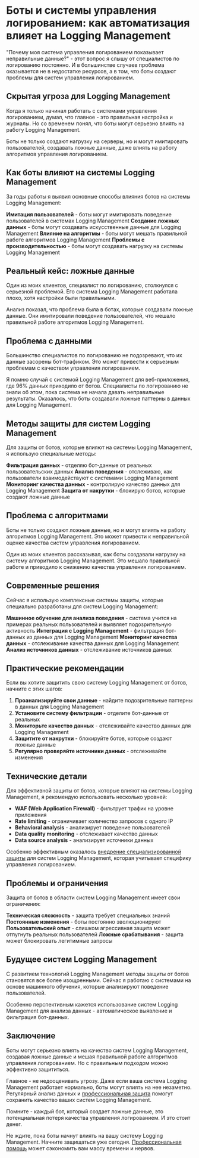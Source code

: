 ﻿# Боты и системы управления логированием: как автоматизация влияет на Logging Management

"Почему моя система управления логированием показывает неправильные данные?" - этот вопрос я слышу от специалистов по логированию постоянно. И в большинстве случаев проблема оказывается не в недостатке ресурсов, а в том, что боты создают проблемы для систем управления логированием.

## Скрытая угроза для Logging Management

Когда я только начинал работать с системами управления логированием, думал, что главное - это правильная настройка и журналы. Но со временем понял, что боты могут серьезно влиять на работу Logging Management.

Боты не только создают нагрузку на серверы, но и могут имитировать пользователей, создавать ложные данные, даже влиять на работу алгоритмов управления логированием.

## Как боты влияют на системы Logging Management

За годы работы я выявил основные способы влияния ботов на системы Logging Management:

**Имитация пользователей** - боты могут имитировать поведение пользователей в системах Logging Management
**Создание ложных данных** - боты могут создавать искусственные данные для Logging Management
**Влияние на алгоритмы** - боты могут мешать правильной работе алгоритмов Logging Management
**Проблемы с производительностью** - боты могут создавать нагрузку на системы Logging Management

## Реальный кейс: ложные данные

Один из моих клиентов, специалист по логированию, столкнулся с серьезной проблемой. Его система Logging Management работала плохо, хотя настройки были правильными.

Анализ показал, что проблема была в ботах, которые создавали ложные данные. Они имитировали поведение пользователей, что мешало правильной работе алгоритмов Logging Management.

## Проблема с данными

Большинство специалистов по логированию не подозревают, что их данные засорены бот-трафиком. Это может привести к серьезным проблемам с качеством управления логированием.

Я помню случай с системой Logging Management для веб-приложения, где 96% данных приходило от ботов. Специалисты по логированию не знали об этом, пока система не начала давать неправильные результаты. Оказалось, что боты создавали ложные паттерны в данных для Logging Management.

## Методы защиты для систем Logging Management

Для защиты от ботов, которые влияют на системы Logging Management, я использую специальные методы:

**Фильтрация данных** - отделяю бот-данные от реальных пользовательских данных
**Анализ поведения** - отслеживаю, как пользователи взаимодействуют с системами Logging Management
**Мониторинг качества данных** - контролирую качество данных для Logging Management
**Защита от накрутки** - блокирую ботов, которые создают ложные данные

## Проблема с алгоритмами

Боты не только создают ложные данные, но и могут влиять на работу алгоритмов Logging Management. Это может привести к неправильной оценке качества систем управления логированием.

Один из моих клиентов рассказывал, как боты создавали нагрузку на систему алгоритмов Logging Management. Это мешало правильной работе и приводило к снижению качества управления логированием.

## Современные решения

Сейчас я использую комплексные системы защиты, которые специально разработаны для систем Logging Management:

**Машинное обучение для анализа поведения** - система учится на примерах реальных пользователей и выявляет подозрительную активность
**Интеграция с Logging Management** - фильтрация бот-данных из данных для Logging Management
**Мониторинг качества данных** - отслеживание качества данных для Logging Management
**Анализ источников данных** - отслеживание источников данных

## Практические рекомендации

Если вы хотите защитить свою систему Logging Management от ботов, начните с этих шагов:

1. **Проанализируйте свои данные** - найдите подозрительные паттерны в данных для Logging Management
2. **Установите систему фильтрации** - отделите бот-данные от реальных
3. **Мониторьте качество данных** - отслеживайте качество данных для Logging Management
4. **Защитите от накрутки** - блокируйте ботов, которые создают ложные данные
5. **Регулярно проверяйте источники данных** - отслеживайте изменения

## Технические детали

Для эффективной защиты от ботов, которые влияют на системы Logging Management, я рекомендую использовать несколько уровней:

- **WAF (Web Application Firewall)** - фильтрует трафик на уровне приложения
- **Rate limiting** - ограничивает количество запросов с одного IP
- **Behavioral analysis** - анализирует поведение пользователей
- **Data quality monitoring** - отслеживает качество данных
- **Data source analysis** - анализирует источники данных

Особенно эффективным оказалось [внедрение специализированной защиты](https://progaem.com/ustanovka-antibota-usluga-po-zashhite-ot-botov-vashih-sajtov-na-razlichnyh-cms-sistemah.html) для систем Logging Management, которая учитывает специфику управления логированием.

## Проблемы и ограничения

Защита от ботов в области систем Logging Management имеет свои ограничения:

**Техническая сложность** - защита требует специальных знаний
**Постоянные изменения** - боты постоянно эволюционируют
**Пользовательский опыт** - слишком агрессивная защита может отпугнуть реальных пользователей
**Ложные срабатывания** - защита может блокировать легитимные запросы

## Будущее систем Logging Management

С развитием технологий Logging Management методы защиты от ботов становятся все более изощренными. Сейчас я работаю с системами на основе машинного обучения, которые анализируют поведение пользователей.

Особенно перспективным кажется использование систем Logging Management для анализа данных - автоматическое выявление и фильтрация бот-данных.

## Заключение

Боты могут серьезно влиять на качество систем Logging Management, создавая ложные данные и мешая правильной работе алгоритмов управления логированием. Но с правильным подходом можно эффективно защититься.

Главное - не недооценивать угрозу. Даже если ваша система Logging Management работает нормально, боты могут влиять на нее незаметно. Регулярный анализ данных и [профессиональная защита](https://progaem.com/ustanovka-antibota-usluga-po-zashhite-ot-botov-vashih-sajtov-na-razlichnyh-cms-sistemah.html) помогут сохранить качество ваших систем Logging Management.

Помните - каждый бот, который создает ложные данные, это потенциальная потеря качества управления логированием. И это стоит денег.

Не ждите, пока боты начнут влиять на вашу систему Logging Management. Начните защищаться уже сегодня. [Профессиональная помощь](https://progaem.com/ustanovka-antibota-usluga-po-zashhite-ot-botov-vashih-sajtov-na-razlichnyh-cms-sistemah.html) может сэкономить вам массу времени и нервов.
